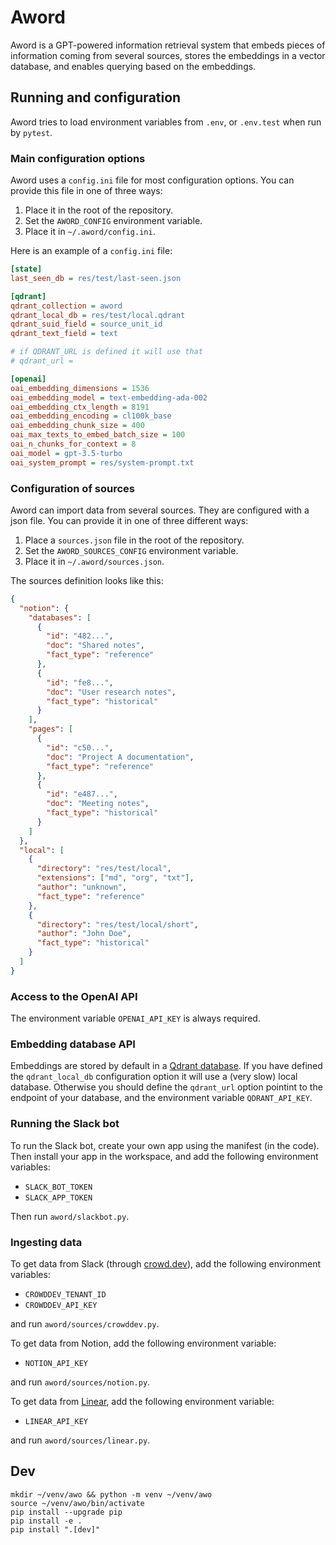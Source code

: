 # Aword

Aword is a GPT-powered information retrieval system that embeds pieces of information coming from several sources, stores the embeddings in a vector database, and enables querying based on the embeddings.

## Running and configuration

Aword tries to load environment variables from `.env`, or `.env.test` when run by `pytest`.

### Main configuration options

Aword uses a `config.ini` file for most configuration options. You can provide this file in one of three ways:

1. Place it in the root of the repository.
2. Set the `AWORD_CONFIG` environment variable.
3. Place it in `~/.aword/config.ini`.

Here is an example of a `config.ini` file:

```ini
[state]
last_seen_db = res/test/last-seen.json

[qdrant]
qdrant_collection = aword
qdrant_local_db = res/test/local.qdrant
qdrant_suid_field = source_unit_id
qdrant_text_field = text

# if QDRANT_URL is defined it will use that
# qdrant_url =

[openai]
oai_embedding_dimensions = 1536
oai_embedding_model = text-embedding-ada-002
oai_embedding_ctx_length = 8191
oai_embedding_encoding = cl100k_base
oai_embedding_chunk_size = 400
oai_max_texts_to_embed_batch_size = 100
oai_n_chunks_for_context = 8
oai_model = gpt-3.5-turbo
oai_system_prompt = res/system-prompt.txt
```

### Configuration of sources

Aword can import data from several sources. They are configured with a json file. You can provide it in one of three different ways:

1. Place a `sources.json` file in the root of the repository.
2. Set the `AWORD_SOURCES_CONFIG` environment variable.
3. Place it in `~/.aword/sources.json`.

The sources definition looks like this:

```json
{
  "notion": {
    "databases": [
      {
        "id": "482...",
        "doc": "Shared notes",
        "fact_type": "reference"
      },
      {
        "id": "fe8...",
        "doc": "User research notes",
        "fact_type": "historical"
      }
    ],
    "pages": [
      {
        "id": "c50...",
        "doc": "Project A documentation",
        "fact_type": "reference"
      },
      {
        "id": "e487...",
        "doc": "Meeting notes",
        "fact_type": "historical"
      }
    ]
  },
  "local": [
    {
      "directory": "res/test/local",
      "extensions": ["md", "org", "txt"],
      "author": "unknown",
      "fact_type": "reference"
    },
    {
      "directory": "res/test/local/short",
      "author": "John Doe",
      "fact_type": "historical"
    }
  ]
}

```

### Access to the OpenAI API

The environment variable `OPENAI_API_KEY` is always required.

### Embedding database API

Embeddings are stored by default in a [Qdrant database](https://qdrant.tech).  If you have defined the `qdrant_local_db` configuration option it will use a (very slow) local database.  Otherwise you should define the `qdrant_url` option pointint to the endpoint of your database, and the environment variable `QDRANT_API_KEY`.

### Running the Slack bot

To run the Slack bot, create your own app using the manifest (in the code). Then install your app in the workspace, and add the following environment variables:

- `SLACK_BOT_TOKEN`
- `SLACK_APP_TOKEN`

Then run `aword/slackbot.py`.

### Ingesting data

To get data from Slack (through [crowd.dev](https://crowd.dev)), add the following environment variables:

- `CROWDDEV_TENANT_ID`
- `CROWDDEV_API_KEY`

and run `aword/sources/crowddev.py`.

To get data from Notion, add the following environment variable:

- `NOTION_API_KEY`

and run `aword/sources/notion.py`.

To get data from [Linear](https://linear.app), add the following environment variable:

- `LINEAR_API_KEY`

and run `aword/sources/linear.py`.

## Dev

```
mkdir ~/venv/awo && python -m venv ~/venv/awo
source ~/venv/awo/bin/activate
pip install --upgrade pip
pip install -e .
pip install ".[dev]"
```

